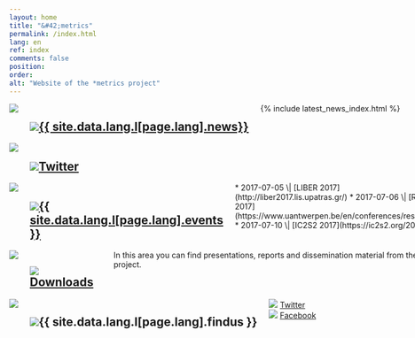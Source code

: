 ```yaml
---
layout: home
title: "&#42;metrics"
permalink: /index.html
lang: en
ref: index
comments: false
position:
order:
alt: "Website of the *metrics project"
---
```

<!-- <div class="columns margin-top-4 margin-bottom-4" markdown="1">
Welcome to the website of the DFG funded project **\*metrics** (**ME**asuring **T**he **R**eliability and perceptions of **I**ndicators for interactions with s**C**ientific product**S**).
</div> -->

<div class="columns collapse  mansonry__wrap">
<div id="masonry-container" class="small-collapse medium-collapse">

<!-- News -->
<div class="featurebox columns medium-6">
    <div class="hide-for-small-only columns medium-2 featurebox__icon">
        <img src="{{ site.baseurl }}/img/pulse.svg">
    </div>
    <div class="columns medium-10">
        <h2 class="featurebox__header"><img src="{{ site.baseurl }}/img/pulse.svg" class="show-for-small-only"><a href="{{ site.baseurl }}/en/news/">{{ site.data.lang.l[page.lang].news}}</a></h2>
        <div class="featurebox__content">
            {% include latest_news_index.html %}
        </div>
    </div>
</div>

<!-- Twitter -->
<div class="featurebox columns medium-6">
    <div class="hide-for-small-only columns medium-2 featurebox__icon">
        <img src="{{ site.baseurl }}/img/twitter.svg">
    </div>
    <div class="columns medium-10">
        <h2 class="featurebox__header"><img src="{{ site.baseurl }}/img/twitter.svg" class="show-for-small-only"><a href="https://twitter.com/metrics_project">Twitter</a></h2>
        <div id="featurebox__content__twitter" class="featurebox__content">
        </div>
    </div>
</div>

<!-- Events -->
<div class="featurebox columns medium-6">
    <div class="hide-for-small-only columns medium-2 featurebox__icon">
        <img src="{{ site.baseurl }}/img/calendar.svg">
    </div>
    <div class="columns medium-10">
        <h2 class="featurebox__header"><img src="{{ site.baseurl }}/img/calendar.svg" class="show-for-small-only"><a href="{{ site.baseurl }}/en/events/">{{ site.data.lang.l[page.lang].events }}</a></h2>
<div class="featurebox__content" markdown="1">
<!-- Start editing content here -->
* 2017-07-05 \| [LIBER 2017](http://liber2017.lis.upatras.gr/)
* 2017-07-06 \| [RESSH 2017](https://www.uantwerpen.be/en/conferences/ressh2017/)
* 2017-07-10 \| [IC2S2 2017](https://ic2s2.org/2017/)
<!-- Stop editing here -->
</div>
    </div>
</div>


<!-- Downloads -->
<div class="featurebox columns medium-6">
    <div class="hide-for-small-only columns medium-2 featurebox__icon">
        <img src="{{ site.baseurl }}/img/download.svg">
    </div>
    <div class="columns medium-10">
        <h2 class="featurebox__header"><img src="{{ site.baseurl }}/img/download.svg" class="show-for-small-only"><a href="{{ site.baseurl }}/en/downloads/">Downloads</a></h2>
<div class="featurebox__content" markdown="1">
<!-- Start editing content here -->
In this area you can find presentations, reports and dissemination material from the project.
<!-- Stop editing content here -->
</div>
    </div>
</div>

<!-- Find us at -->
<div class="featurebox columns medium-6">
    <div class="hide-for-small-only columns medium-2 featurebox__icon">
        <img src="{{ site.baseurl }}/img/email.svg">
    </div>
    <div class="columns medium-10">
    <h2 class="featurebox__header"><img src="{{ site.baseurl }}/img/email.svg" class="show-for-small-only">{{ site.data.lang.l[page.lang].findus }}</h2>
        <div class="featurebox__content">
            <img src="{{ site.baseurl }}/img/twitter.svg"> <a href="https://twitter.com/metrics_project">Twitter</a> <br>
            <img src="{{ site.baseurl }}/img/facebook.svg"> <a href="https://www.facebook.com/metricsproject">Facebook</a>
        </div>
    </div>
</div>


</div>
</div>
